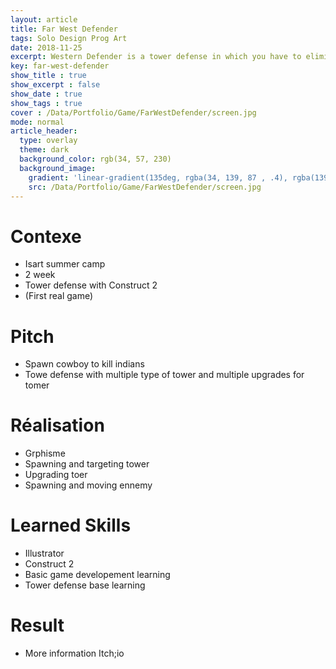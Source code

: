 ```yaml
---
layout: article
title: Far West Defender
tags: Solo Design Prog Art
date: 2018-11-25
excerpt: Western Defender is a tower defense in which you have to eliminate the Indians who come to steal the gold from the train.
key: far-west-defender
show_title : true
show_excerpt : false
show_date : true
show_tags : true
cover : /Data/Portfolio/Game/FarWestDefender/screen.jpg
mode: normal
article_header:
  type: overlay
  theme: dark
  background_color: rgb(34, 57, 230)
  background_image: 
    gradient: 'linear-gradient(135deg, rgba(34, 139, 87 , .4), rgba(139, 34, 139, .4))'
    src: /Data/Portfolio/Game/FarWestDefender/screen.jpg
---
```

# Contexe
- Isart summer camp
- 2 week
- Tower defense with Construct 2
- (First real game)

# Pitch
- Spawn cowboy to kill indians 
- Towe defense with multiple type of tower and multiple upgrades for tomer

# Réalisation
- Grphisme
- Spawning and targeting tower
- Upgrading toer
- Spawning and moving ennemy

# Learned Skills
- Illustrator
- Construct 2
- Basic game developement learning
- Tower defense base learning

# Result

- More information
Itch;io

